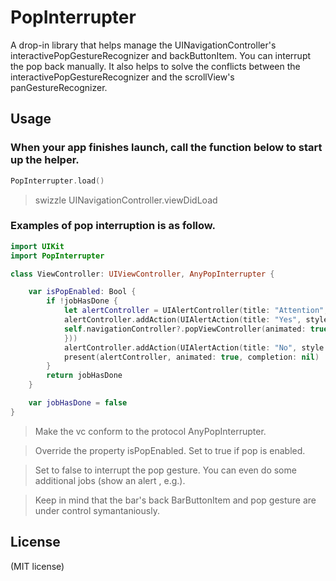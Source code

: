 # PopInterrupter
A drop-in library that helps manage the UINavigationController's interactivePopGestureRecognizer and backButtonItem. You can interrupt the pop back manually. It also helps to solve the conflicts between the interactivePopGestureRecognizer and the scrollView's panGestureRecognizer.


Usage
-------

### When your app finishes launch, call the function below to start up the helper.

```swift
PopInterrupter.load()
```
> swizzle UINavigationController.viewDidLoad

### Examples of pop interruption is as follow.

```swift
import UIKit
import PopInterrupter

class ViewController: UIViewController, AnyPopInterrupter {

    var isPopEnabled: Bool {
        if !jobHasDone {
            let alertController = UIAlertController(title: "Attention", message: "Are you sure to leave this page?", preferredStyle: .alert)
            alertController.addAction(UIAlertAction(title: "Yes", style: .destructive, handler: { action in
            self.navigationController?.popViewController(animated: true)
            }))
            alertController.addAction(UIAlertAction(title: "No", style: .cancel, handler: nil))
            present(alertController, animated: true, completion: nil)
        }
        return jobHasDone
    }

    var jobHasDone = false
}

```

>Make the vc conform to the protocol AnyPopInterrupter.

>Override the property isPopEnabled. Set to true if pop is enabled.

>Set to false to interrupt the pop gesture. You can even do some additional jobs (show an alert , e.g.).

>Keep in mind that the bar's back BarButtonItem and pop gesture are under control symantaniously.

License
-------
(MIT license)

